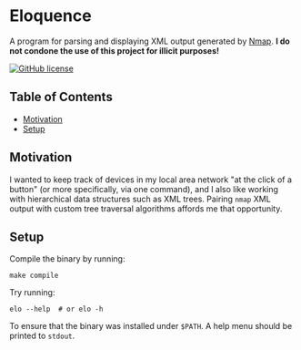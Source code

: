 # Eloquence
A program for parsing and displaying XML output generated by [Nmap](https://nmap.org/). **I do not condone the
use of this project for illicit purposes!**

[![GitHub license](https://img.shields.io/badge/license-MIT-blue.svg)](https://raw.githubusercontent.com/dsw7/Eloquence/master/LICENSE)

## Table of Contents
- [Motivation](#motivation)
- [Setup](#setup)

## Motivation
I wanted to keep track of devices in my local area network "at the click of a button" (or more specifically,
via one command), and I also like working with hierarchical data structures such as XML trees. Pairing `nmap`
XML output with custom tree traversal algorithms affords me that opportunity.

## Setup
Compile the binary by running:
```console
make compile
```
Try running:
```console
elo --help  # or elo -h
```
To ensure that the binary was installed under `$PATH`. A help menu should be printed to `stdout`.

